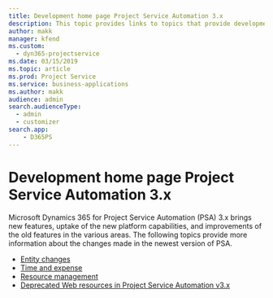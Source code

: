 ```yaml
---
title: Development home page Project Service Automation 3.x
description: This topic provides links to topics that provide development information for Microsoft Dynamics 365 for Project Service Automation (PSA) version 3.x.
author: makk
manager: kfend
ms.custom:
  - dyn365-projectservice
ms.date: 03/15/2019
ms.topic: article
ms.prod: Project Service
ms.service: business-applications
ms.author: makk
audience: admin
search.audienceType: 
  - admin
  - customizer
search.app: 
    - D365PS
---
```

# Development home page Project Service Automation 3.x

Microsoft Dynamics 365 for Project Service Automation (PSA) 3.x brings new features, uptake of the new platform capabilities, and improvements of the old features in the various areas. The following topics provide more information about the changes made in the newest version of PSA.

- [Entity changes](../developer-guides/entity-changes-v3.x.md)  
- [Time and expense](../developer-guides/time-expense-changes-v3.x.md)  
- [Resource management](../developer-guides/resource-management-changes-v3.x.md)  
- [Deprecated Web resources in Project Service Automation v3.x](../developer-guides/web-resources-deprecated-v3.x.md)


